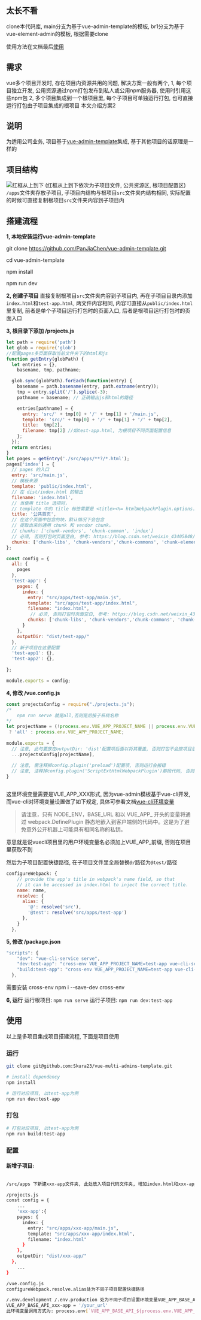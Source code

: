 ## 太长不看
clone本代码库, main分支为基于vue-admin-template的模板, br1分支为基于vue-element-admin的模板, 根据需要clone

使用方法在文档最后[使用](#usage)

## 需求
vue多个项目开发时, 存在项目内资源共用的问题, 解决方案一般有两个,
1, 每个项目独立开发, 公用资源通过npm打包发布到私人或公用npm服务器, 使用时引用这些npm包
2, 多个项目集成到一个根项目里, 每个子项目可单独运行打包, 也可直接运行打包由子项目集成的根项目
本文介绍方案2
## 说明
为适用公司业务, 项目基于[vue-admin-template](https://github.com/PanJiaChen/vue-admin-template)集成, 基于其他项目的话原理是一样的

## 项目结构
![红框从上到下](https://img-blog.csdnimg.cn/55fe82d78a1d498180fb636e58304d9d.png)
(红框从上到下依次为子项目文件, 公共资源区, 根项目配置区)
 `/apps`文件夹存放子项目, 子项目内结构与根项目`src`文件夹内结构相同, 实际配置的时候可直接复制根项目`src`文件夹内容到子项目内
## 搭建流程
**1,  本地安装运行vue-admin-template**

git clone https://github.com/PanJiaChen/vue-admin-template.git

cd vue-admin-template

npm install

npm run dev

**2, 创建子项目**
直接复制根项目`src`文件夹内容到子项目内, 再在子项目目录内添加`index.html`和`test-app.html`, 两文件内容相同, 内容可直接从`public/index.html`里复制, 前者是单个子项目运行打包时的页面入口, 后者是根项目运行打包时的页面入口

**3, 根目录下添加 /projects.js**

```javascript
let path = require('path')
let glob = require('glob')
//配置pages多页面获取当前文件夹下的html和js
function getEntry(globPath) {
  let entries = {},
    basename, tmp, pathname;

  glob.sync(globPath).forEach(function(entry) {
    basename = path.basename(entry, path.extname(entry));
    tmp = entry.split('/').splice(-3);
    pathname = basename; // 正确输出js和html的路径

    entries[pathname] = {
      entry: 'src/' + tmp[0] + '/' + tmp[1] + '/main.js',
      template: 'src/' + tmp[0] + '/' + tmp[1] + '/' + tmp[2],
      title:  tmp[2],
      filename: tmp[2] //如test-app.html, 为根项目不同页面配置信息
    };
  });
  return entries;
}
let pages = getEntry('./src/apps/**?/*.html');
pages['index'] = {
  // pages 的入口
  entry: 'src/main.js',
  // 模板来源
  template: 'public/index.html',
  // 在 dist/index.html 的输出
  filename: 'index.html',
  // 当使用 title 选项时，
  // template 中的 title 标签需要是 <title><%= htmlWebpackPlugin.options.title %></title>
  title: '公共首页',
  // 在这个页面中包含的块，默认情况下会包含
  // 提取出来的通用 chunk 和 vendor chunk。
  // chunks: ['chunk-vendors', 'chunk-common', 'index']
  // 必须, 否则打包时页面空白, 参考: https://blog.csdn.net/weixin_43405848/article/details/120371626
  chunks: ['chunk-libs', 'chunk-vendors','chunk-commons', 'chunk-elementUI', 'index', 'runtime', 'manifest']
};

const config = {
  all: {
    pages
  },
  'test-app': {
    pages: {
      index: {
        entry: "src/apps/test-app/main.js",
        template: "src/apps/test-app/index.html",
        filename: "index.html",
         // 必须, 否则打包时页面空白, 参考: https://blog.csdn.net/weixin_43405848/article/details/120371626
        chunks: ['chunk-libs', 'chunk-vendors','chunk-commons', 'chunk-elementUI', 'index', 'runtime', 'manifest']
      }
    },
    outputDir: "dist/test-app/"
  },
  // 新子项目在这里配置
  'test-app1': {},
  'test-app2': {},
  
};

module.exports = config;
```
**4, 修改 /vue.config.js**

```javascript
const projectsConfig = require("./projects.js");
/*
	npm run serve 就是all,否则是后接子系统名称
*/
let projectName = (!process.env.VUE_APP_PROJECT_NAME || process.env.VUE_APP_PROJECT_NAME.length === 0)
 ? 'all' : process.env.VUE_APP_PROJECT_NAME;
 
module.exports = {
  // 注意, 此句要放在outputDir: 'dist'配置项后面以将其覆盖, 否则打包不会按项目划分目录
  ...projectsConfig[projectName],
  
  // 注意, 需注释掉config.plugin('preload')配置项, 否则运行会报错
  // 注意, 注释掉config.plugin('ScriptExtHtmlWebpackPlugin')那段代码, 否则打包后项目会有部分打包文件的报错信息, 参考: https://github.com/PanJiaChen/vue-admin-template/issues/593
}



```
这里环境变量需要是VUE_APP_XXX形式, 因为vue-admin模板基于vue-cli开发, 而vue-cli对环境变量设置做了如下规定, 具体可参看文档[vue-cli环境变量](https://cli.vuejs.org/zh/guide/mode-and-env.html#%E7%8E%AF%E5%A2%83%E5%8F%98%E9%87%8F)

> 请注意，只有 NODE_ENV，BASE_URL 和以 VUE_APP_ 开头的变量将通过 webpack.DefinePlugin
> 静态地嵌入到客户端侧的代码中。这是为了避免意外公开机器上可能具有相同名称的私钥。
> 
意思就是说vuecli项目里的用户环境变量名必须加上VUE_APP_前缀, 否则在项目里获取不到



然后为子项目配置快捷路径, 在子项目文件里全局替换`@/`路径为`@test/`路径
```javascript
configureWebpack: {
    // provide the app's title in webpack's name field, so that
    // it can be accessed in index.html to inject the correct title.
    name: name,
    resolve: {
      alias: {
        '@': resolve('src'),
        '@test': resolve('src/apps/test-app')
      },
    }
  },

```


**5, 修改 /package.json**

```javascript
"scripts": {
    "dev": "vue-cli-service serve",
    "dev:test-app": "cross-env VUE_APP_PROJECT_NAME=test-app vue-cli-service serve --open",
    "build:test-app": "cross-env VUE_APP_PROJECT_NAME=test-app vue-cli-service build",
  },
```
需要安装 cross-env
npm i --save-dev cross-env

**6, 运行**
运行根项目: `npm run serve`
运行子项目: `npm run dev:test-app`

##  <span id="usage">使用</span>
以上是多项目集成项目搭建流程, 下面是项目使用
### 运行

```bash
git clone git@github.com:Skura23/vue-multi-admins-template.git

# install dependency
npm install

# 运行对应项目, 以test-app为例
npm run dev:test-app

```


### 打包

```bash
# 打包对应项目, 以test-app为例
npm run build:test-app
```

### 配置

#### 新增子项目:

```bash

/src/apps 下新建xxx-app文件夹, 此处放入项目代码文件夹, 增加index.html和xxx-app.html, 两文件内容相同

/projects.js
const config = {
    ...
    'xxx-app':{
    pages: {
      index: {
        entry: "src/apps/xxx-app/main.js",
        template: "src/apps/xxx-app/index.html",
        filename: "index.html"
      }
    },
    outputDir: "dist/xxx-app/"
  },
    ...
}

/vue.config.js
configureWebpack.resolve.alias处为不同子项目配置快捷路径

/.env.development /.env.production 处为不同子项目设置环境变量VUE_APP_BASE_API
VUE_APP_BASE_API_xxx-app = '/your_url'
此环境变量调用方式为: process.env[`VUE_APP_BASE_API_${process.env.VUE_APP_PROJECT_NAME}`]


```